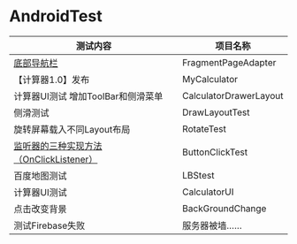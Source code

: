 # AndroidTest
 
 测试内容 | 项目名称
 -------- | -----------
 [底部导航栏](https://github.com/paranoia0618/FragmentPageAdapter) | FragmentPageAdapter
 【计算器1.0】发布 | MyCalculator
 计算器UI测试 增加ToolBar和侧滑菜单 | CalculatorDrawerLayout
 侧滑测试 | DrawLayoutTest
 旋转屏幕载入不同Layout布局 | RotateTest
 [监听器的三种实现方法（OnClickListener）](https://www.cnblogs.com/releasing/p/5236806.html) | ButtonClickTest
 百度地图测试 |  LBStest
 计算器UI测试 |  CalculatorUI
 点击改变背景 |  BackGroundChange
 测试Firebase失败 | 服务器被墙……
